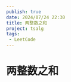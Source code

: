 ```yaml
---
publish: true
date: 2024/07/24 22:30
title: 两整数之和
project: tsalg
tags:
 - LeetCode
---
```


# 两整数之和
